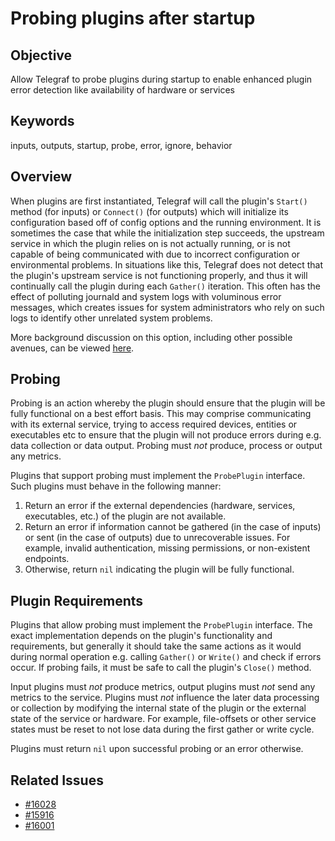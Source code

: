# Probing plugins after startup

## Objective

Allow Telegraf to probe plugins during startup to enable enhanced plugin error
detection like availability of hardware or services

## Keywords

inputs, outputs, startup, probe, error, ignore, behavior

## Overview

When plugins are first instantiated, Telegraf will call the plugin's `Start()`
method (for inputs) or `Connect()` (for outputs) which will initialize its
configuration based off of config options and the running environment. It is
sometimes the case that while the initialization step succeeds, the upstream
service in which the plugin relies on is not actually running, or is not capable
of being communicated with due to incorrect configuration or environmental
problems. In situations like this, Telegraf does not detect that the plugin's
upstream service is not functioning properly, and thus it will continually call
the plugin during each `Gather()` iteration. This often has the effect of
polluting journald and system logs with voluminous error messages, which creates
issues for system administrators who rely on such logs to identify other
unrelated system problems.

More background discussion on this option, including other possible avenues, can
be viewed [here](https://github.com/influxdata/telegraf/issues/16028).

## Probing

Probing is an action whereby the plugin should ensure that the plugin will be
fully functional on a best effort basis. This may comprise communicating with
its external service, trying to access required devices, entities or executables
etc to ensure that the plugin will not produce errors during e.g. data collection
or data output. Probing must *not* produce, process or output any metrics.

Plugins that support probing must implement the `ProbePlugin` interface. Such
plugins must behave in the following manner:

1. Return an error if the external dependencies (hardware, services,
executables, etc.) of the plugin are not available.
2. Return an error if information cannot be gathered (in the case of inputs) or
sent (in the case of outputs) due to unrecoverable issues. For example, invalid
authentication, missing permissions, or non-existent endpoints.
3. Otherwise, return `nil` indicating the plugin will be fully functional.

## Plugin Requirements

Plugins that allow probing must implement the `ProbePlugin` interface. The
exact implementation depends on the plugin's functionality and requirements,
but generally it should take the same actions as it would during normal operation
e.g. calling `Gather()` or `Write()` and check if errors occur. If probing fails,
it must be safe to call the plugin's `Close()` method.

Input plugins must *not* produce metrics, output plugins must *not* send any
metrics to the service. Plugins must *not* influence the later data processing or
collection by modifying the internal state of the plugin or the external state of the
service or hardware. For example, file-offsets or other service states must be
reset to not lose data during the first gather or write cycle.

Plugins must return `nil` upon successful probing or an error otherwise.

## Related Issues

- [#16028](https://github.com/influxdata/telegraf/issues/16028)
- [#15916](https://github.com/influxdata/telegraf/pull/15916)
- [#16001](https://github.com/influxdata/telegraf/pull/16001)

